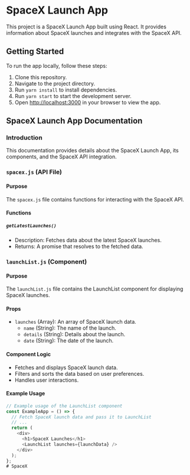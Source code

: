 # SpaceX Launch App

This project is a SpaceX Launch App built using React. It provides information about SpaceX launches and integrates with the SpaceX API.

## Getting Started

To run the app locally, follow these steps:

1. Clone this repository.
2. Navigate to the project directory.
3. Run `yarn install` to install dependencies.
4. Run `yarn start` to start the development server.
5. Open [http://localhost:3000](http://localhost:3000) in your browser to view the app.

## SpaceX Launch App Documentation

### Introduction

This documentation provides details about the SpaceX Launch App, its components, and the SpaceX API integration.

### `spacex.js` (API File)

#### Purpose

The `spacex.js` file contains functions for interacting with the SpaceX API.

#### Functions

##### `getLatestLaunches()`

- Description: Fetches data about the latest SpaceX launches.
- Returns: A promise that resolves to the fetched data.

### `launchList.js` (Component)

#### Purpose

The `launchList.js` file contains the LaunchList component for displaying SpaceX launches.

#### Props

- `launches` (Array): An array of SpaceX launch data.
  - `name` (String): The name of the launch.
  - `details` (String): Details about the launch.
  - `date` (String): The date of the launch.

#### Component Logic

- Fetches and displays SpaceX launch data.
- Filters and sorts the data based on user preferences.
- Handles user interactions.

#### Example Usage

```javascript
// Example usage of the LaunchList component
const ExampleApp = () => {
  // Fetch SpaceX launch data and pass it to LaunchList
  // ...
  return (
    <div>
      <h1>SpaceX Launches</h1>
      <LaunchList launches={launchData} />
    </div>
  );
};
# SpaceX
